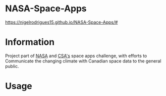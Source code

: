 # NASA-Space-Apps

https://nigelrodrigues15.github.io/NASA-Space-Apps/#

# Information
Project part of [NASA](https://2018.spaceappschallenge.org/) and [CSA's](http://www.asc-csa.gc.ca/eng/events/2018/space-apps-citizen-scientist.asp) space apps challenge, with efforts to Communicate the changing climate with Canadian space data to the general public.

# Usage

